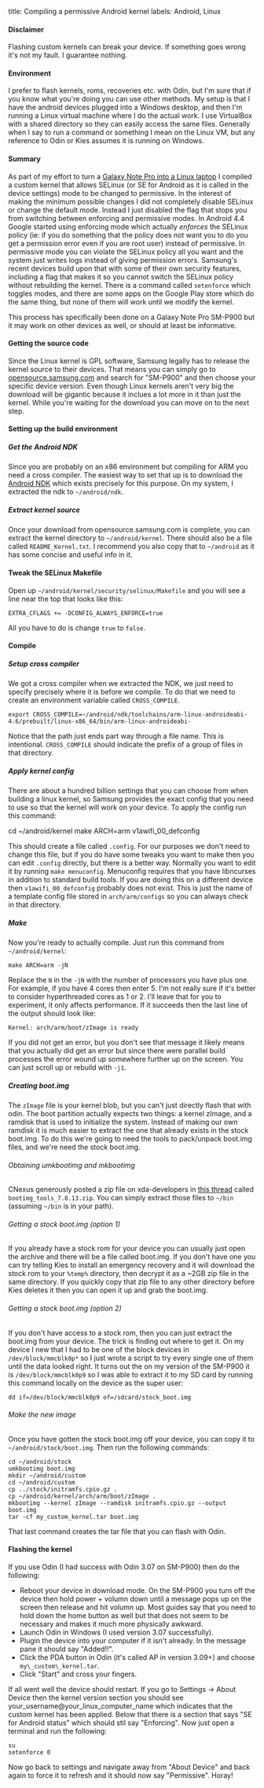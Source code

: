 title: Compiling a permissive Android kernel
labels: Android, Linux

#### Disclaimer

Flashing custom kernels can break your device. If something goes wrong it's not my fault. I guarantee nothing.

#### Environment

I prefer to flash kernels, roms, recoveries etc. with Odin, but I'm sure that if you know what you're doing you can
use other methods. My setup is that I have the android devices plugged into a Windows desktop, and then I'm running a
Linux virtual machine where I do the actual work. I use VirtualBox with a shared directory so they can easily access the
same files. Generally when I say to run a command or something I mean on the Linux VM, but any reference to Odin or
Kies assumes it is running on Windows.

#### Summary

As part of my effort to turn a [Galaxy Note Pro into a Linux laptop](/turning-a-galaxy-note-pro-into-a-linux-laptop)
I compiled a custom kernel that allows SELinux (or SE for Android as it is called in the device settings) mode to be
changed to permissive. In the interest of making the minimum possible changes I did not completely disable SELinux or
change the default mode. Instead I just disabled the flag that stops you from switching between enforcing and
permissive modes. In Android 4.4 Google started using enforcing mode which actually *enforces* the SELinux policy
(ie: if you do something that the policy does not want you to do you get a permission error even if you are root
user) instead of permissive. In permissive mode you can violate the SELinux policy all you want and the system just
writes logs instead of giving permission errors. Samsung's recent devices build upon that with some of their own security
features, including a flag that makes it so you cannot switch the SELinux policy without rebuilding the kernel. There
is a command called `setenforce` which toggles modes, and there are some apps on the Google Play store which do the
same thing, but none of them will work until we modify the kernel.

This process has specifically been done on a Galaxy Note Pro SM-P900 but it may work on other devices as well, or should
at least be informative.

#### Getting the source code

Since the Linux kernel is GPL software, Samsung legally has to release the kernel source to their devices. That means
you can simply go to [opensource.samsung.com](http://opensource.samsung.com) and search for "SM-P900" and then choose
your specific device version. Even though Linux kernels aren't very big the download will be gigantic because it inclues
a lot more in it than just the kernel. While you're waiting for the download you can move on to the next step.

#### Setting up the build environment

##### Get the Android NDK

Since you are probably on an x86 environment but compiling for ARM you need a cross compiler. The easiest way to set that
up is to download the [Android NDK](https://developer.android.com/tools/sdk/ndk/index.html) which exists precisely for
this purpose. On my system, I extracted the ndk to `~/android/ndk`.

##### Extract kernel source

Once your download from opensource.samsung.com is complete, you can extract the kernel directory to `~/android/kernel`.
There should also be a file called `README_Kernel.txt`. I recommend you also copy that to `~/android` as it has some
concise and useful info in it.

#### Tweak the SELinux Makefile

Open up `~/android/kernel/security/selinux/Makefile` and you will see a line near the top that looks like this:

    EXTRA_CFLAGS += -DCONFIG_ALWAYS_ENFORCE=true

All you have to do is change `true` to `false`.

#### Compile

##### Setup cross compiler

We got a cross compiler when we extracted the NDK, we just need to specify precisely where it is before we compile. To
do that we need to create an environment variable called `CROSS_COMPILE`.

    export CROSS_COMPILE=~/android/ndk/toolchains/arm-linux-androideabi-4.6/prebuilt/linux-x86_64/bin/arm-linux-androideabi-

Notice that the path just ends part way through a file name. This is intentional. `CROSS_COMPILE` should indicate the
prefix of a group of files in that directory.

##### Apply kernel config

There are about a hundred billion settings that you can choose from when building a linux kernel, so Samsung provides
the exact config that you need to use so that the kernel will work on your device. To apply the config run this command:

   cd ~/android/kernel
   make ARCH=arm v1awifi\_00\_defconfig

This should create a file called `.config`. For our purposes we don't need to change this file, but if you do have some
tweaks you want to make then you can edit `.config` directly, but there is a better way. Normally you want to edit it
by running `make menuconfig`. Menuconfig requires that you have libncurses in addition to standard build tools. If you
are doing this on a different device then `v1awifi_00_defconfig` probably does not exist. This is just the name of a
template config file stored in `arch/arm/configs` so you can always check in that directory.

##### Make

Now you're ready to actually compile. Just run this command from `~/android/kernel`:

    make ARCH=arm -jN

Replace the `N` in the `-jN` with the number of processors you have plus one. For example, if you have 4 cores then enter 5.
I'm not really sure if it's better to consider hyperthreaded cores as 1 or 2. I'll leave that for you to experiment,
it only affects performance. If it succeeds then the last line of the output should look like:

    Kernel: arch/arm/boot/zImage is ready

If you did not get an error, but you don't see that message it likely means that you actually did get an error but since
there were parallel build processes the error wound up somewhere further up on the screen. You can just scroll up or
rebuild with `-j1`.

##### Creating boot.img

The `zImage` file is your kernel blob, but you can't just directly flash that with odin. The boot partition actually
expects two things: a kernel zImage, and a ramdisk that is used to initialize the system. Instead of making our own
ramdisk it is much easier to extract the one that already exists in the stock boot.img. To do this we're going to need
the tools to pack/unpack boot.img files, and we're need the stock boot.img.

###### Obtaining umkbootimg and mkbootimg

CNexus generously posted a zip file on xda-developers in
[this thread](http://forum.xda-developers.com/showthread.php?t=2319018) called `bootimg_tools_7.8.13.zip`. You can
simply extract those files to `~/bin` (assuming `~/bin` is in your path).

###### Getting a stock boot.img (option 1)

If you already have a stock rom for your device you can usually just open the archive and there will be a file called
boot.img. If you don't have one you can try telling Kies to install an emergency recovery and it will download the stock
rom to your `%temp%` directory, then decrypt it as a ~2GB zip file in the same directory. If you quickly copy that zip
file to any other directory before Kies deletes it then you can open it up and grab the boot.img.

###### Getting a stock boot.img (option 2)

If you don't have access to a stock rom, then you can just extract the boot.img from your device. The trick is finding
out where to get it. On my device I new that I had to be one of the block devices in `/dev/block/mmcblk0p*` so I just
wrote a script to try every single one of them until the data looked right. It turns out the on my version of the
SM-P900 it is `/dev/block/mmcblk0p9` so I was able to extract it to my SD card by running this command locally on the
device as the super user:

    dd if=/dev/block/mmcblk0p9 of=/sdcard/stock_boot.img

###### Make the new image

Once you have gotten the stock boot.img off your device, you can copy it to `~/android/stock/boot.img`. Then run the
following commands:

    cd ~/android/stock
    umkbootimg boot.img
    mkdir ~/android/custom
    cd ~/android/custom
    cp ../stock/initramfs.cpio.gz .
    cp ~/android/kernel/arch/arm/boot/zImage .
    mkbootimg --kernel zImage --ramdisk initramfs.cpio.gz --output boot.img
    tar -cf my_custom_kernel.tar boot.img

That last command creates the tar file that you can flash with Odin.

#### Flashing the kernel

If you use Odin (I had success with Odin 3.07 on SM-P900) then do the following:

* Reboot your device in download mode. On the SM-P900 you turn off the device then hold power + volumn down until a
message pops up on the screen then release and hit volumn up. Most guides say that you need to hold down the home
button as well but that does not seem to be necessary and makes it much more physically awkward.
* Launch Odin in Windows (I used version 3.07 successfully).
* Plugin the device into your computer if it isn't already. In the message pane it should say "Added!!".
* Click the PDA button in Odin (it's called AP in version 3.09+) and choose `my\_custom\_kernel.tar`.
* Click "Start" and cross your fingers.

If all went well the device should restart. If you go to Settings -> About Device then the kernel version section you
should see your\_username@your\_linux\_computer\_name which indicates that the custom kernel has been applied. Below
that there is a section that says "SE for Android status" which should stil say "Enforcing". Now just open a terminal
and run the following:

    su
    setenforce 0

Now go back to settings and navigate away from "About Device" and back again to force it to refresh and it should now
say "Permissive". Horay!
